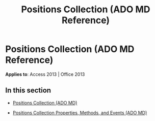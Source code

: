 ﻿---
title: Positions Collection (ADO MD Reference)
TOCTitle: Positions Collection (ADO MD)
ms:assetid: 325ee360-16b1-4878-ac5a-80d8fc3f7299
ms:mtpsurl: https://msdn.microsoft.com/en-us/library/JJ249096(v=office.15)
ms:contentKeyID: 48544074
ms.date: 09/18/2015
mtps_version: v=office.15
---

# Positions Collection (ADO MD Reference)


**Applies to**: Access 2013 | Office 2013

## In this section

  - [Positions Collection (ADO MD)](positions-collection-ado-md.md)

  - [Positions Collection Properties, Methods, and Events (ADO MD)](positions-collection-properties-methods-and-events-ado-md.md)

